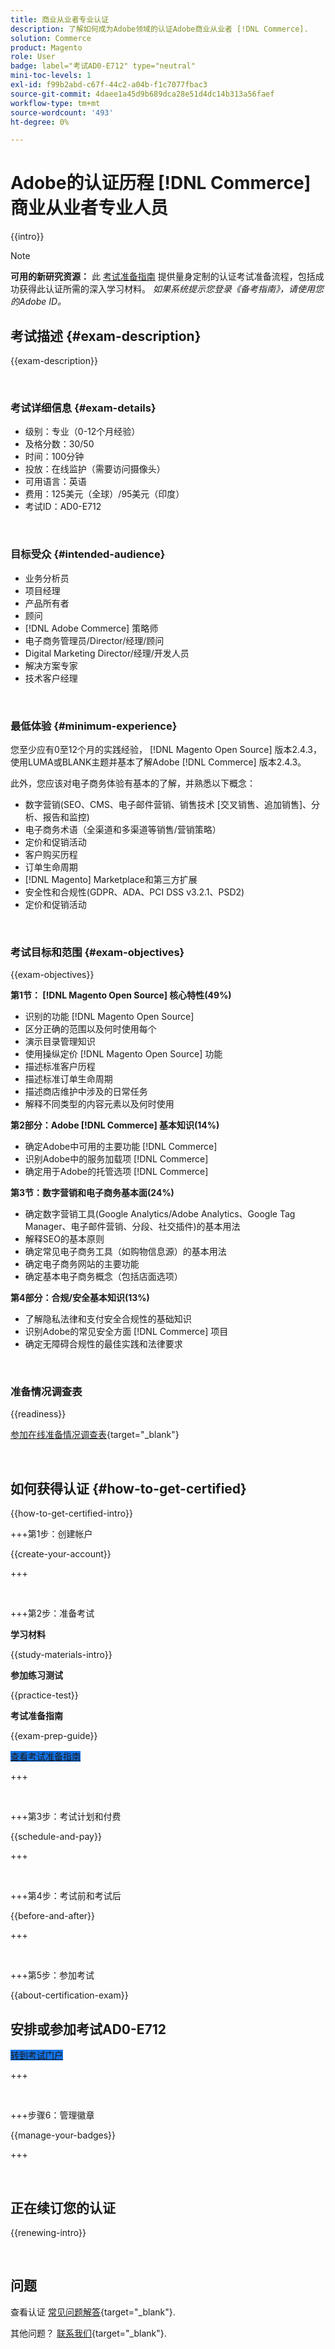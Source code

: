 ```yaml
---
title: 商业从业者专业认证
description: 了解如何成为Adobe领域的认证Adobe商业从业者 [!DNL Commerce].
solution: Commerce
product: Magento
role: User
badge: label="考试AD0-E712" type="neutral"
mini-toc-levels: 1
exl-id: f99b2abd-c67f-44c2-a04b-f1c7077fbac3
source-git-commit: 4daee1a45d9b689dca28e51d4dc14b313a56faef
workflow-type: tm+mt
source-wordcount: '493'
ht-degree: 0%

---
```


# Adobe的认证历程 [!DNL Commerce] 商业从业者专业人员

{{intro}}

>[!NOTE]
>
>**可用的新研究资源：** 此 [考试准备指南](https://app.rockinfo.com/courses/playScorm/383) 提供量身定制的认证考试准备流程，包括成功获得此认证所需的深入学习材料。 _如果系统提示您登录《备考指南》，请使用您的Adobe ID。_

## 考试描述 {#exam-description}

{{exam-description}}

<br>

### 考试详细信息 {#exam-details}

* 级别：专业（0-12个月经验）
* 及格分数：30/50
* 时间：100分钟
* 投放：在线监护（需要访问摄像头）
* 可用语言：英语
* 费用：125美元（全球）/95美元（印度）
* 考试ID：AD0-E712

<br>

### 目标受众 {#intended-audience}

* 业务分析员
* 项目经理
* 产品所有者
* 顾问
* [!DNL Adobe Commerce] 策略师
* 电子商务管理员/Director/经理/顾问
* Digital Marketing Director/经理/开发人员
* 解决方案专家
* 技术客户经理

<br>

### 最低体验 {#minimum-experience}

您至少应有0至12个月的实践经验， [!DNL Magento Open Source] 版本2.4.3，使用LUMA或BLANK主题并基本了解Adobe [!DNL Commerce] 版本2.4.3。

此外，您应该对电子商务体验有基本的了解，并熟悉以下概念：

* 数字营销(SEO、CMS、电子邮件营销、销售技术 [交叉销售、追加销售]、分析、报告和监控)
* 电子商务术语（全渠道和多渠道等销售/营销策略）
* 定价和促销活动
* 客户购买历程
* 订单生命周期
* [!DNL Magento] Marketplace和第三方扩展
* 安全性和合规性(GDPR、ADA、PCI DSS v3.2.1、PSD2)
* 定价和促销活动

<br>

### 考试目标和范围 {#exam-objectives}

{{exam-objectives}}

**第1节： [!DNL Magento Open Source] 核心特性(49%)**

* 识别的功能 [!DNL Magento Open Source]
* 区分正确的范围以及何时使用每个
* 演示目录管理知识
* 使用操纵定价 [!DNL Magento Open Source] 功能
* 描述标准客户历程
* 描述标准订单生命周期
* 描述商店维护中涉及的日常任务
* 解释不同类型的内容元素以及何时使用

**第2部分：Adobe [!DNL Commerce] 基本知识(14%)**

* 确定Adobe中可用的主要功能 [!DNL Commerce]
* 识别Adobe中的服务加载项 [!DNL Commerce]
* 确定用于Adobe的托管选项 [!DNL Commerce]

**第3节：数字营销和电子商务基本面(24%)**

* 确定数字营销工具(Google Analytics/Adobe Analytics、Google Tag Manager、电子邮件营销、分段、社交插件)的基本用法
* 解释SEO的基本原则
* 确定常见电子商务工具（如购物信息源）的基本用法
* 确定电子商务网站的主要功能
* 确定基本电子商务概念（包括店面选项）

**第4部分：合规/安全基本知识(13%)**

* 了解隐私法律和支付安全合规性的基础知识
* 识别Adobe的常见安全方面 [!DNL Commerce] 项目
* 确定无障碍合规性的最佳实践和法律要求

<br>

### 准备情况调查表

{{readiness}}

[参加在线准备情况调查表](https://scorpion.caveon.com/launchpad/ad-q-e712-readiness-questionnaire-for-adobe-commerce-business-practitioner-professional-exam/ad-q-e712-readiness-questionnaire-for-adobe-commerce-business-practitioner-professional-exam){target="_blank"}

<br>

## 如何获得认证 {#how-to-get-certified}

{{how-to-get-certified-intro}}

+++第1步：创建帐户

{{create-your-account}}

+++

<br>

+++第2步：准备考试

**学习材料**

{{study-materials-intro}}

**参加练习测试**

{{practice-test}}

**考试准备指南**

{{exam-prep-guide}}

<a href="https://app.rockinfo.com/courses/playScorm/383" target="_blank" class="spectrum-Button spectrum-Button--fill spectrum-Button--accent spectrum-Button--sizeM is-margin-bottom-big-big at-element-click-tracking" style="background-color:#1473E6">

<span class="spectrum-Button-label has-no-wrap">
   查看考试准备指南
</span>
</a>

+++

<br>

+++第3步：考试计划和付费

{{schedule-and-pay}}

+++

<br>

+++第4步：考试前和考试后

{{before-and-after}}

+++

<br>

+++第5步：参加考试

{{about-certification-exam}}

## 安排或参加考试AD0-E712

<a href="https://www.certmetrics.com/adobe/candidate/examity_sso.aspx?eid=AD0-E712" target="_blank" class="spectrum-Button spectrum-Button--fill spectrum-Button--accent spectrum-Button--sizeM is-margin-bottom-big-big at-element-click-tracking" style="background-color:#1473E6">

<span class="spectrum-Button-label has-no-wrap">
   转到考试门户
</span>
</a>

+++

<br>

+++步骤6：管理徽章

{{manage-your-badges}}

+++

<br>

## 正在续订您的认证

{{renewing-intro}}

<br>

## 问题

查看认证 [常见问题解答](https://experienceleague.adobe.com/docs/certification/certification/faq.html){target="_blank"}.

其他问题？ [联系我们](mailto:certif@adobe.com){target="_blank"}.
